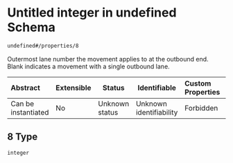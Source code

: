 # Untitled integer in undefined Schema

```txt
undefined#/properties/8
```

Outermost lane number the movement applies to at the outbound end. Blank indicates a movement with a single outbound lane.


| Abstract            | Extensible | Status         | Identifiable            | Custom Properties | Additional Properties | Access Restrictions | Defined In                                                                      |
| :------------------ | ---------- | -------------- | ----------------------- | :---------------- | --------------------- | ------------------- | ------------------------------------------------------------------------------- |
| Can be instantiated | No         | Unknown status | Unknown identifiability | Forbidden         | Allowed               | none                | [movement.schema.json\*](../../out/movement.schema.json "open original schema") |

## 8 Type

`integer`
